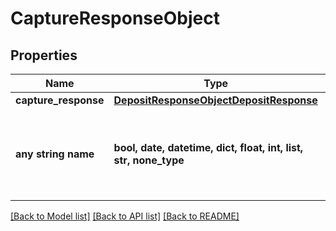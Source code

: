 # CaptureResponseObject


## Properties
Name | Type | Description | Notes
------------ | ------------- | ------------- | -------------
**capture_response** | [**DepositResponseObjectDepositResponse**](DepositResponseObjectDepositResponse.md) |  | [optional] 
**any string name** | **bool, date, datetime, dict, float, int, list, str, none_type** | any string name can be used but the value must be the correct type | [optional]

[[Back to Model list]](../README.md#documentation-for-models) [[Back to API list]](../README.md#documentation-for-api-endpoints) [[Back to README]](../README.md)


